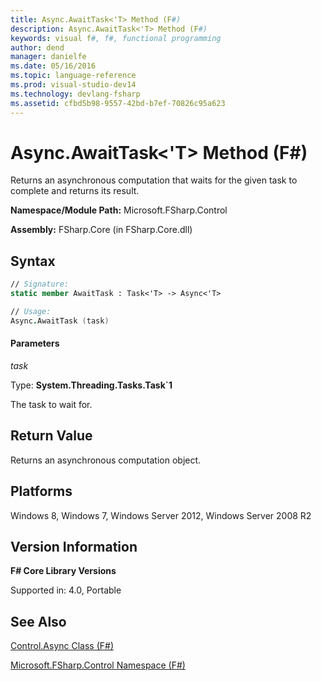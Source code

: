```yaml
---
title: Async.AwaitTask<'T> Method (F#)
description: Async.AwaitTask<'T> Method (F#)
keywords: visual f#, f#, functional programming
author: dend
manager: danielfe
ms.date: 05/16/2016
ms.topic: language-reference
ms.prod: visual-studio-dev14
ms.technology: devlang-fsharp
ms.assetid: cfbd5b98-9557-42bd-b7ef-70826c95a623 
---
```


# Async.AwaitTask<'T> Method (F#)

Returns an asynchronous computation that waits for the given task to complete and returns its result.

**Namespace/Module Path:** Microsoft.FSharp.Control

**Assembly:** FSharp.Core (in FSharp.Core.dll)

## Syntax

```fsharp
// Signature:
static member AwaitTask : Task<'T> -> Async<'T>

// Usage:
Async.AwaitTask (task)
```

#### Parameters

*task*

Type: **System.Threading.Tasks.Task&#96;1**

The task to wait for.

## Return Value

Returns an asynchronous computation object.

## Platforms

Windows 8, Windows 7, Windows Server 2012, Windows Server 2008 R2


## Version Information

**F# Core Library Versions**

Supported in: 4.0, Portable

## See Also

[Control.Async Class &#40;F&#35;&#41;](Control.Async-Class-%5BFSharp%5D.md)

[Microsoft.FSharp.Control Namespace &#40;F&#35;&#41;](Microsoft.FSharp.Control-Namespace-%5BFSharp%5D.md)

